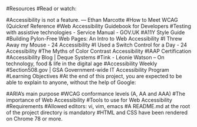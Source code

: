 #Resources
#Read or watch:

#Accessibility is not a feature. — Ethan Marcotte
#How to Meet WCAG (Quickref Reference
#Web Accessibility Guidebook for Developers
#Testing with assistive technologies - Service Manual - GOV.UK
#A11Y Style Guide
#Building Pylon-Free Web Pages: An Intro to Web Accessibility
#I Threw Away my Mouse - 24 Accessibility
#I Used a Switch Control for a Day - 24 Accessibility
#The Myths of Color Contrast Accessibility
#IAAP Certification
#Accessibility Blog | Deque Systems
#Tink - Léonie Watson – On technology, food & life in the digital age
#Accessibility Weekly
#Section508.gov | GSA Government-wide IT Accessibility Program
#Learning Objectives
#At the end of this project, you are expected to be able to explain to anyone, without the help of Google:

#ARIA’s main purpose
#WCAG conformance levels (A, AA and AAA)
#The importance of Web Accessibility
#Tools to use for Web Accessibility
#Requirements
#Allowed editors: vi, vim, emacs
#A README.md at the root of the project directory is mandatory
#HTML and CSS have been rendered on Chrome 78 or more.
